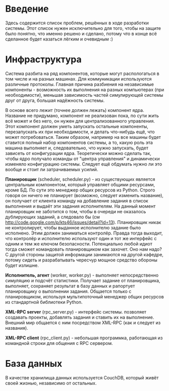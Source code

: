 # Введение #

Здесь содержится список проблем, решённых в ходе разработки системы. Этот список нужен исключительно для того, чтобы на защите было понятно, что именно решено и сделано, потому что в конце всё сделанное будет казаться лёгким и очевидным :)


# Инфраструктура #

Система разбита на ряд компонентов, которые могут распологаться в том числе и на разных машинах. Для коммуникации используются различные протоколы. Главная причина разбиения на независимые компоненты - возможность их выполнения на разных компьютерах (при необходимости), меньшая зависимость частей симулирующей системы друг от друга, большая надёжность системы.

В основе всего лежит (точнее должен лежать) компонент ядра. Название не придумано, компонент не реализован пока, по сути жить всё может и без него, он нужен для централизованного управления. Этот компонент должен уметь запускать остальные компоненты, перезапускать их при необходимости, и делать что-нибудь ещё, что может потребоваться. Таким образом, например на все машины будет ставится полный набор компонентов системы, а то, какую роль эта машина выполняет и, следовательно, что нужно запускать, будет зависеть от конфигурации ядра. Теоретически можно сделать так, чтобы ядро получало команды от "центра управления" и динамически изменяло конфигурацию системы. Следует ещё обдумать нужно ли это вообще и стоит ли затрачиваемых усилий.

**Планировщик** (scheduler, scheduler.py) - из существующих является центральным компонентом, который управляет общими ресурсами, кроме БД. По сути это менеджер общих ресурсов из Python. Строго говоря он ничего не планирует (возможно, следует изменить название), он получает от клиента команду на добавление задания в список выполнения и выдаёт эти задания исполнителям. На данный момент планировщик не заботится о том, чтобы в очереди не оказалось дублирующих заданий, а следовало бы (см http://code.google.com/p/kts46/issues/detail?id=13). Планировщик никак не контролирует, чтобы выданное исполнителю задание было исполнено. Этим должен заниматься контролёр. Правда тогда выходит, что контролёр и исполнителю используют один и тот же интерфейс с одним и тем же ключом безопасности. Потенциально любой идиот тогда сможет командовать планировщиком как захочет. Оно нам надо? С другой стороны защитой информации занимаются на другой кафедре, потому сидеть и разрабатывать чересчур мощное средство обороны будет излишне.

**Исполнитель, агент** (worker, worker.py) - выполняет непосредственно симуляцию и подсчёт статистики. Получает задание от планировщика, выполняет, сохраняет результат в базу данных и рапортует планировщику о выполнении задания. Общается только с планировщиком, используя мультипоточный менеджер общих ресурсов из стандартной библиотеки Python.

**XML-RPC server** (rpc\_server.py) - интерфейс системы. позволяет создавать проекты, добавлять задания и ставить их на выполнение. Внешний мир общается с ним посредством XML-RPC (как и следует из названия).

**XML-RPC client** (rpc\_client.py) - небольшая программка, работающая из командной строки для общения с RPC сервером.


# База данных #

В качестве хранилища данных используется CouchDB, который живёт своей жизнью, независимо от остальных.